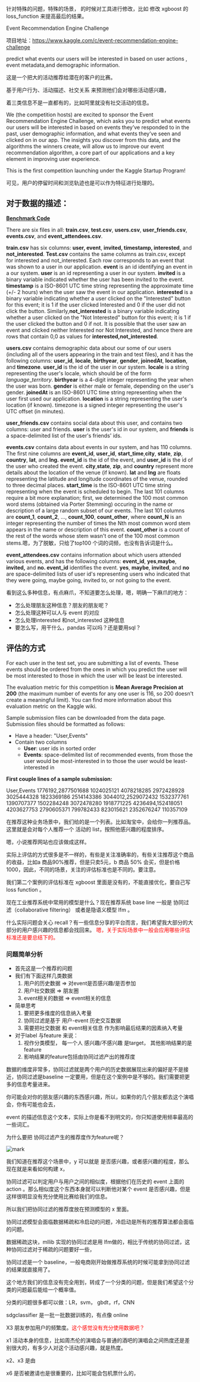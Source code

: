 针对特殊的问题，特殊的场景， 的时候对工具进行修改，比如 修改 xgboost 的loss_function  来提高最后的结果。


Event Recommendation Engine Challenge


项目地址：https://www.kaggle.com/c/event-recommendation-engine-challenge

predict what events our users will be interested in based on user actions , event metadata,and demographic information.

这是一个把大的活动推荐给潜在的客户的比赛。

基于用户行为、活动描述、社交关系 来预测他们会对哪些活动感兴趣，

着三类信息不是一直都有的，比如阿里就没有社交活动的信息。



We (the competition hosts) are excited to sponsor the Event Recommendation Engine Challenge, which asks you to predict what events our users will be interested in based on events they’ve responded to in the past, user demographic information, and what events they’ve seen and clicked on in our app. The insights you discover from this data, and the algorithms the winners create, will allow us to improve our event recommendation algorithm, a core part of our applications and a key element in improving user experience.

This is the first competition launching under the Kaggle Startup Program!


可见，用户的停留时间和浏览轨迹也是可以作为特征进行处理的。



## 对于数据的描述：



[**Benchmark Code**](https://github.com/benhamner/EventRecommendationChallenge/tree/master/Benchmark)

There are six files in all: **train.csv**, **test.csv**, **users.csv**, **user_friends.csv**, **events.csv**, and **event_attendees.csv**.

**train.csv** has six columns:  **user, event**, **invited, timestamp, interested**, and **not_interested**.  **Test.csv** contains the same columns as train.csv, except for interested and not_interested. Each row corresponds to an event that was shown to a user in our application.  **event** is an id identifying an event in a our system.  **user** is an id representing a user in our system.  **invited** is a binary variable indicated whether the user has been invited to the event. **timestamp** is a ISO-8601 UTC time string representing the approximate time (+/- 2 hours) when the user saw the event in our application. **interested** is a binary variable indicating whether a user clicked on the "Interested" button for this event; it is 1 if the user clicked Interested and 0 if the user did not click the button.  Similarly,**not_interested** is a binary variable indicating whether a user clicked on the "Not Interested" button for this event; it is 1 if the user clicked the button and 0 if not.  It is possible that the user saw an event and clicked neither Interested nor Not Interested, and hence there are rows that contain 0,0 as values for **interested,not_interested**.

**users.csv** contains demographic data about our some of our users (including all of the users appearing in the train and test files), and it has the following columns: **user_id**, **locale**, **birthyear**, **gender**, **joinedAt**, **location**, and **timezone**. **user_id** is the id of the user in our system.  **locale** is a string representing the user's locale, which should be of the form *language*_*territory*. **birthyear** is a 4-digit integer representing the year when the user was born. **gender** is either male or female, depending on the user's gender.  **joinedAt** is an ISO-8601 UTC time string representing when the user first used our application.  **location** is a string representing the user's location (if known).  timezone is a signed integer representing the user's UTC offset (in minutes).

**user_friends.csv** contains social data about this user, and contains two columns:  user and friends.  **user** is the user's id in our system, and **friends** is a space-delimited list of the user's friends' ids.

**events.csv** contains data about events in our system, and has 110 columns.  The first nine columns are **event_id**, **user_id**, **start_time**,**city**, **state**, **zip**, **country**, **lat**, and **lng.**  **event_id** is the id of the event, and **user_id** is the id of the user who created the event.  **city**,**state**, **zip**, and **country** represent more details about the location of the venue (if known).  **lat** and **lng** are floats representing the latitude and longitude coordinates of the venue, rounded to three decimal places.  **start_time** is the ISO-8601 UTC time string representing when the event is scheduled to begin.  The last 101 columns require a bit more explanation; first, we determined the 100 most common word stems (obtained via Porter Stemming) occuring in the name or description of a large random subset of our events.  The last 101 columns are **count_1**, **count_2**, ..., **count_100**, **count_other**, where **count_N** is an integer representing the number of times the Nth most common word stem appears in the name or description of this event.  **count_other** is a count of the rest of the words whose stem wasn't one of the 100 most common stems.嗯，为了脱敏，只给了top100 个词的词频，也没有告诉词是什么。

**event_attendees.csv** contains information about which users attended various events, and has the following columns: **event_id**, **yes**,**maybe**, **invited,** and **no. event_id** identifies the event. **yes**, **maybe**, **invited**, and **no** are space-delimited lists of user id's representing users who indicated that they were going, maybe going, invited to, or not going to the event.



看到这么多种信息，有点麻爪，不知道要怎么处理，嗯，明确一下麻爪的地方：
- 怎么处理朋友这种信息？朋友的朋友呢？
- 怎么处理这种可以人与 event 的对应
- 怎么处理interested 和not_interested 这种信息
- 要怎么写，用干什么，pandas 可以吗？还是要用sql？




## 评估的方式


For each user in the test set, you are submitting a list of events. These events should be ordered from the ones in which you predict the user will be most interested to those in which the user will be least be interested.

The evaluation metric for this competition is **Mean Average Precision at 200** (the maximum number of events for any one user is 116, so 200 doesn't create a meaningful limit). You can find more information about this evaluation metric on the Kaggle wiki.

Sample submission files can be downloaded from the data page. Submission files should be formatted as follows:

- Have a header: "User,Events"
- Contain two columns
    - **User**: user ids in sorted order
    - **Events**: space-delimited list of recommended events, from those the user would be most-interested in to those the user would be least-interested in


**First couple lines of a sample submission:**

User,Events
1776192,2877501688 1024025121 4078218285 2972428928 3025444328 1823369186 2514143386
3044012,2529072432 1532377761 1390707377 1502284248 3072478280 1918771225
4236494,152418051 4203627753 2790605371 799782433 823015621 2352676247 110357109


在推荐这种业务场景中，我们给的是一个列表。比如淘宝中，会给你一列推荐品。这里就是会对每个人推荐一个 活动的 list，按照他感兴趣的程度排序。

嗯，小说推荐网站也应该做成这样。


实际上评估的方式很多是不一样的，有些是关注准确率的，有些关注推荐这个商品的收益，比如a 商品90%推荐，但是只卖5元，b 商品 50% 会买，但是价格 1000，因此，不同的场景，关注的评估标准也是不同的。要注意。

我们第二个案例的评估标准在 xgboost 里面是没有的，不能直接优化，要自己写 loss function 。

现在工业推荐系统中常用的模型是什么？现在推荐系统 base line 一般是 协同过滤（collaborative filtering） 或者是隐语义模型 lfm 。

什么实际问题会关心 recall？有一些信息分享的平台而言，我们希望我大部分的大部分的用户感兴趣的信息都会找回来。
<span style="color:red;">嗯，关于实际场景中一般会应用哪些评估标准还是要总结下的。</span>





### 问题简单分析

- 首先这是一个推荐的问题
- 我们有下面这样几类数据
    1. 用户的历史数据 => 对event是否感兴趣/是否参加
    2. 用户社交数据 => 朋友圈
    3. event相关的数据 => event相关的信息
- 简单思考
    1. 要把更多维度的信息纳入考量
    2. 协同过滤是基于 用户-event 历史交互数据
    3. 需要把社交数据 和 event相关信息 作为影响最后结果的因素纳入考量
- 对于label 与feature 来说：
    1. 视作分类模型， 每一个人 感兴趣/不感兴趣 是target， 其他影响结果的是feature
    2. 影响结果的feature包括由协同过滤产出的推荐度


数据的维度非常多，协同过滤就是两个用户的历史数据展现出来的偏好是不是接近，协同过滤是baseline 一定要用，但是在这个案例中是不够的。我们需要把更多的信息考量进来。

你可能会对你的朋友感兴趣的东西感兴趣，所以，如果你的几个朋友都去这个演唱会，你有可能也会去，

event 的描述信息这个文本，实际上你是看不到明文的，你只知道使用频率最高的一些词汇。

为什么要把 协同过滤产生的推荐度作为feature呢？

![mark](http://pacdb2bfr.bkt.clouddn.com/blog/image/180726/Ce0db85Jda.png?imageslim)

我们知道在推荐这个场景中，y 可以就是 是否感兴趣，或者感兴趣的程度，那么现在就是来看如何构建 x，

协同过滤可以判定用户与用户之间的相似度，根据他们在历史的 event 上面的 action 。那么相似度这个东西本身就可以判断他对某个 event 是否感兴趣，但是这样很明显没有充分使用比赛给我们的信息。


所以我们把协同过滤的推荐度放在预测模型的 x 里面。

协同过滤模型会面临数据稀疏和冷启动的问题，冷启动是所有的推荐算法都会面临的问题。

数据稀疏这块，mllib 实现的协同过滤是用 lfm做的，相比于传统的协同过滤，这种协同过滤对于稀疏的问题要好一些，

协同过滤是一个 baseline，一般电商刚开始做推荐系统的时候可能拿到协同过滤的结果就直接用了。


这个地方我们的信息没有完全用到，转成了一个分类的问题，但是我们希望这个分类的问题最后能给一个概率值。

分类的问题很多都可以做：LR，svm， gbdt，rf，CNN

sdgclassifier 是一批一批数据训练的，有点像 online


X3 朋友参加用户的频繁度。<span style="color:red;">这个感觉没有充分使用数据吧？</span>

x1 活动本身的信息，比如周杰伦的演唱会与普通的酒吧的演唱会之间热度还是差别很大的，有多少人对这个活动感兴趣，就是热度。

x2、x3 是由

x6 是否被邀请也是很重要的，比如可能会包机票什么的，
